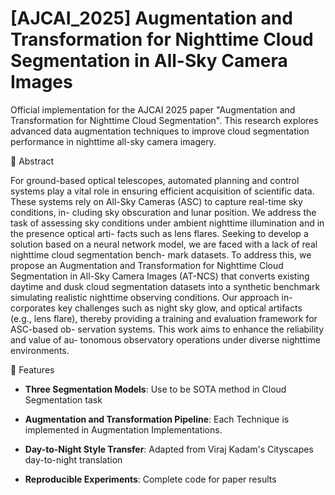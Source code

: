# [AJCAI_2025] Augmentation and Transformation for Nighttime Cloud Segmentation in All-Sky Camera Images

Official implementation for the AJCAI 2025 paper "Augmentation and Transformation for Nighttime Cloud Segmentation". This research explores advanced data augmentation techniques to improve cloud segmentation performance in nighttime all-sky camera imagery.

📖 Abstract

For ground-based optical telescopes, automated planning and control
systems play a vital role in ensuring efficient acquisition of scientific data. These
systems rely on All-Sky Cameras (ASC) to capture real-time sky conditions, in-
cluding sky obscuration and lunar position. We address the task of assessing sky
conditions under ambient nighttime illumination and in the presence optical arti-
facts such as lens flares. Seeking to develop a solution based on a neural network
model, we are faced with a lack of real nighttime cloud segmentation bench-
mark datasets. To address this, we propose an Augmentation and Transformation
for Nighttime Cloud Segmentation in All-Sky Camera Images (AT-NCS) that
converts existing daytime and dusk cloud segmentation datasets into a synthetic
benchmark simulating realistic nighttime observing conditions. Our approach in-
corporates key challenges such as night sky glow, and optical artifacts (e.g., lens
flare), thereby providing a training and evaluation framework for ASC-based ob-
servation systems. This work aims to enhance the reliability and value of au-
tonomous observatory operations under diverse nighttime environments.

🚀 Features
- **Three Segmentation Models**: Use to be SOTA method in Cloud Segmentation task

- **Augmentation and Transformation Pipeline**: Each Technique is implemented in Augmentation Implementations.

- **Day-to-Night Style Transfer**: Adapted from Viraj Kadam's Cityscapes day-to-night translation

- **Reproducible Experiments**: Complete code for paper results

